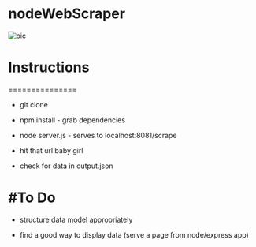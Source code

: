 # nodeWebScraper

![pic](https://lawschooltuitionbubble.files.wordpress.com/2011/03/2011-03-12-give-me-your-data.jpg)

# Instructions 
===============
* git clone

* npm install - grab dependencies

* node server.js - serves to localhost:8081/scrape

* hit that url baby girl

* check for data in output.json

#To Do
==========
* structure data model appropriately

* find a good way to display data (serve a page from node/express app)
